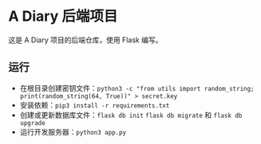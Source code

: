 # A Diary 后端项目

这是 A Diary 项目的后端仓库，使用 Flask 编写。

## 运行

-   在根目录创建密钥文件：`python3 -c "from utils import random_string; print(random_string(64, True))" > secret.key`
-   安装依赖：`pip3 install -r requirements.txt`
-   创建或更新数据库文件：`flask db init` `flask db migrate` 和 `flask db upgrade`
-   运行开发服务器：`python3 app.py`
